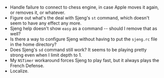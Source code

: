 - Handle failure to connect to chess engine, in case Apple moves it again, or removes it, or whatever.
- Figure out what's the deal with Sjeng's `st` command, which doesn't seem to have any effect any more.
- Sjeng help doesn't show `easy` as a command -- should I remove that as well?
- Is there a way to configure Sjeng without having to put the `sjeng.rc` file in the home directory?
- Does Sjeng's `sd` command still work?  It seems to be playing pretty strong even when I limit depth to 1.
- My `NSTimer` workaround forces Sjeng to play fast, but it always plays the French Defense.
- Localize.






